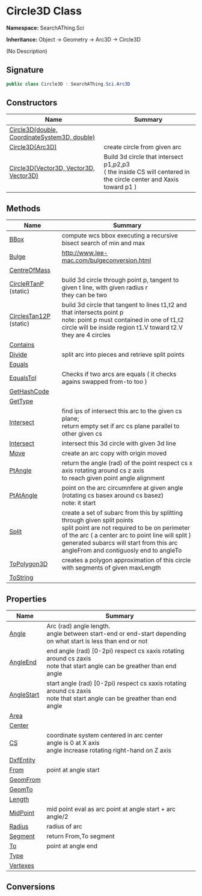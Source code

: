 # Circle3D Class
**Namespace:** SearchAThing.Sci

**Inheritance:** Object → Geometry → Arc3D → Circle3D

(No Description)

## Signature
```csharp
public class Circle3D : SearchAThing.Sci.Arc3D
```
## Constructors
|**Name**|**Summary**|
|---|---|
|[Circle3D(double, CoordinateSystem3D, double)](Circle3D/ctors.md)||
|[Circle3D(Arc3D)](Circle3D/ctors.md#circle3darc3d)|create circle from given arc|
|[Circle3D(Vector3D, Vector3D, Vector3D)](Circle3D/ctors.md#circle3dvector3d-vector3d-vector3d)|Build 3d circle that intersect p1,p2,p3<br/>            ( the inside CS will centered in the circle center and Xaxis toward p1 )|
## Methods
|**Name**|**Summary**|
|---|---|
|[BBox](Circle3D/BBox.md)|compute wcs bbox executing a recursive bisect search of min and max|
|[Bulge](Circle3D/Bulge.md)|http://www.lee-mac.com/bulgeconversion.html|
|[CentreOfMass](Circle3D/CentreOfMass.md)||
|[CircleRTanP](Circle3D/CircleRTanP.md) (static)|build 3d circle through point p, tangent to given t line, with given radius r            <br/>            they can be two|
|[CirclesTan12P](Circle3D/CirclesTan12P.md) (static)|build 3d circle that tangent to lines t1,t2 and that intersects point p<br/>            note: point p must contained in one of t1,t2<br/>            circle will be inside region t1.V toward t2.V<br/>            they are 4 circles|
|[Contains](Circle3D/Contains.md)||
|[Divide](Circle3D/Divide.md)|split arc into pieces and retrieve split points|
|[Equals](Circle3D/Equals.md)||
|[EqualsTol](Circle3D/EqualsTol.md)|Checks if two arcs are equals ( it checks agains swapped from-to too )|
|[GetHashCode](Circle3D/GetHashCode.md)||
|[GetType](Circle3D/GetType.md)||
|[Intersect](Circle3D/Intersect.md)|find ips of intersect this arc to the given cs plane; <br/>            return empty set if arc cs plane parallel to other given cs|
|[Intersect](Circle3D/Intersect.md#intersectdouble-line3d-bool-bool)|intersect this 3d circle with given 3d line|
|[Move](Circle3D/Move.md)|create an arc copy with origin moved|
|[PtAngle](Circle3D/PtAngle.md)|return the angle (rad) of the point respect cs x axis rotating around cs z axis<br/>            to reach given point angle alignment|
|[PtAtAngle](Circle3D/PtAtAngle.md)|point on the arc circumnfere at given angle (rotating cs basex around cs basez)<br/>            note: it start|
|[Split](Circle3D/Split.md)|create a set of subarc from this by splitting through given split points<br/>            split point are not required to be on perimeter of the arc ( a center arc to point line will split )<br/>            generated subarcs will start from this arc angleFrom and contiguosly end to angleTo|
|[ToPolygon3D](Circle3D/ToPolygon3D.md)|creates a polygon approximation of this circle with segments of given maxLength|
|[ToString](Circle3D/ToString.md)||
## Properties
|**Name**|**Summary**|
|---|---|
|[Angle](Circle3D/Angle.md)|Arc (rad) angle length.<br/>            angle between start-end or end-start depending on what start is less than end or not
|[AngleEnd](Circle3D/AngleEnd.md)|end angle (rad) [0-2pi) respect cs xaxis rotating around cs zaxis<br/>            note that start angle can be greather than end angle
|[AngleStart](Circle3D/AngleStart.md)|start angle (rad) [0-2pi) respect cs xaxis rotating around cs zaxis<br/>            note that start angle can be greather than end angle
|[Area](Circle3D/Area.md)|
|[Center](Circle3D/Center.md)|
|[CS](Circle3D/CS.md)|coordinate system centered in arc center<br/>            angle is 0 at X axis<br/>            angle increase rotating right-hand on Z axis
|[DxfEntity](Circle3D/DxfEntity.md)|
|[From](Circle3D/From.md)|point at angle start
|[GeomFrom](Circle3D/GeomFrom.md)|
|[GeomTo](Circle3D/GeomTo.md)|
|[Length](Circle3D/Length.md)|
|[MidPoint](Circle3D/MidPoint.md)|mid point eval as arc point at angle start + arc angle/2
|[Radius](Circle3D/Radius.md)|radius of arc
|[Segment](Circle3D/Segment.md)|return From,To segment
|[To](Circle3D/To.md)|point at angle end
|[Type](Circle3D/Type.md)|
|[Vertexes](Circle3D/Vertexes.md)|
## Conversions
